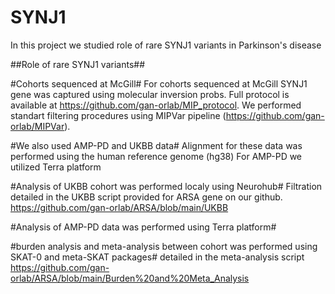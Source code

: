 # SYNJ1

In this project we studied role of rare SYNJ1 variants in Parkinson's disease

##Role of rare SYNJ1 variants##

#Cohorts sequenced at McGill#
For cohorts sequenced at McGill SYNJ1 gene was captured using molecular inversion probs. Full protocol is available at https://github.com/gan-orlab/MIP_protocol.
We performed standart filtering procedures using MIPVar pipeline (https://github.com/gan-orlab/MIPVar).

#We also used AMP-PD and UKBB data#
Alignment for these data was performed using the human reference genome (hg38)
For AMP-PD we utilized Terra platform

#Analysis of UKBB cohort was performed localy using Neurohub#
Filtration detailed in the UKBB script provided for ARSA gene on our github.
https://github.com/gan-orlab/ARSA/blob/main/UKBB

#Analysis of AMP-PD data was performed using Terra platform#

#burden analysis and meta-analysis between cohort was performed using SKAT-0 and meta-SKAT packages#
detailed in the meta-analysis script
https://github.com/gan-orlab/ARSA/blob/main/Burden%20and%20Meta_Analysis
